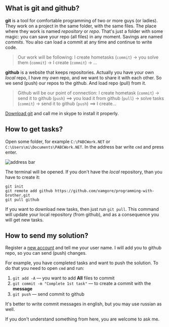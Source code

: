 ## What is git and github?

**git** is a tool for comfortable programming of two or more guys (or ladies). They work on a project in the same folder, with the same files. The place where they work is named _repository_ or _repo_. That's just a folder with some magic: you can save your repo (all files) in any moment. Savings are named _commits_. You also can load a commit at any time and continue to write code.

> Our work will be following: I create hometasks (`commit`) → you solve them (`commit`) → I create (`commit`) → …

**github** is a website that keeps repositories. Actually you have your own _local_ repo, I have my _own_ repo, and we want to share it with each other. So we send (push) our repos to the github. And load repo (pull) from it.

 > Github will be our point of connection: I create hometask (`commit`) → send it to github (`push`) ⟹ you load it from github (`pull`) → solve tasks (`commit`) → send it to github (`push`) ⟹ I create…

 [Download git](https://git-scm.com/download/win) and call me in skype to install it properly.

## How to get tasks?

Open some folder, for example `C:\PABCWork.NET` or `C:\Users\mi\Documents\PABCWork.NET`.
In the address bar write `cmd` and press enter.

![address bar](http://i.imgur.com/0oPzMmO.png)

The terminal will be opened. If you don't have the _local_ repository, than you have to create it:

```
git init
git remote add github https://github.com/xamgore/programming-with-brother.git  
git pull github
```

If you want to download new tasks, then just run `git pull`.
This command will update your local repository (from github),
and as a consequence you will get new tasks.

## How to send my solution?

Register a [new account](https://github.com/join?source=header-home) and tell me your user name. I will add you to github repo, so you can send (push) changes.

For example, you have completed tasks and want to push the solution. To do that you need to open `cmd` and run:

1. `git add -A` — you want to add **All** files to commit
2. `git commit -m "Complete 1st task"` — to create a commit with the **message**
3. `git push` — send commit to github

It's better to write commit messages in english, but you may use russian as well.

If you don't understand something from here, you are welcome to ask me.
